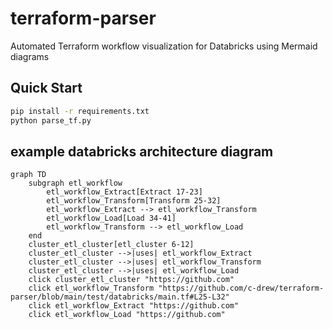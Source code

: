# terraform-parser
Automated Terraform workflow visualization for Databricks using Mermaid diagrams

## Quick Start
```bash
pip install -r requirements.txt
python parse_tf.py
```

## example databricks architecture diagram
```mermaid
graph TD
    subgraph etl_workflow
        etl_workflow_Extract[Extract 17-23]
        etl_workflow_Transform[Transform 25-32]
        etl_workflow_Extract --> etl_workflow_Transform
        etl_workflow_Load[Load 34-41]
        etl_workflow_Transform --> etl_workflow_Load
    end
    cluster_etl_cluster[etl_cluster 6-12]
    cluster_etl_cluster -->|uses| etl_workflow_Extract
    cluster_etl_cluster -->|uses| etl_workflow_Transform
    cluster_etl_cluster -->|uses| etl_workflow_Load
    click cluster_etl_cluster "https://github.com"
    click etl_workflow_Transform "https://github.com/c-drew/terraform-parser/blob/main/test/databricks/main.tf#L25-L32"
    click etl_workflow_Extract "https://github.com"
    click etl_workflow_Load "https://github.com"
```